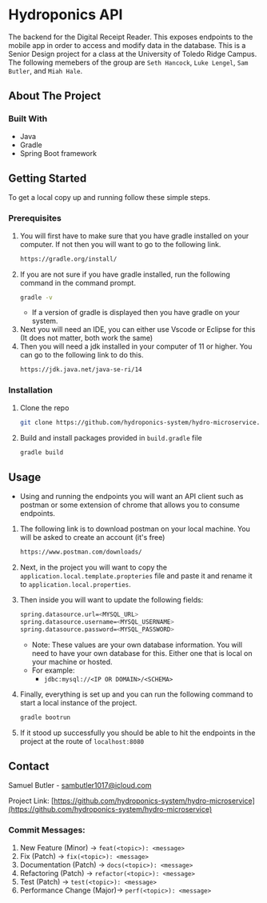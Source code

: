 # Hydroponics API
The backend for the Digital Receipt Reader. This exposes endpoints to the mobile app in order to access and modify data in the database. This is a Senior Design project for a class at the University of Toledo Ridge Campus. The following memebers of the group are `Seth Hancock`, `Luke Lengel`, `Sam Butler`, and `Miah Hale`.


<!-- ABOUT THE PROJECT -->
## About The Project

### Built With

* Java
* Gradle
* Spring Boot framework




<!-- GETTING STARTED -->
## Getting Started

To get a local copy up and running follow these simple steps.

### Prerequisites

1. You will first have to make sure that you have gradle installed on your computer. If not then you will want to go to the following link.
    ```sh
    https://gradle.org/install/
    ```
2. If you are not sure if you have gradle installed, run the following command in the command prompt.
    ```sh
    gradle -v
    ```
    * If a version of gradle is displayed then you have gradle on your system.
3. Next you will need an IDE, you can either use Vscode or Eclipse for this (It does not matter, both work the same)
4. Then you will need a jdk installed in your computer of 11 or higher. You can go to the following link to do this.
    ```sh
    https://jdk.java.net/java-se-ri/14
    ```

### Installation

1. Clone the repo
   ```sh
   git clone https://github.com/hydroponics-system/hydro-microservice.git
   ```

2. Build and install packages provided in `build.gradle` file
   ```sh
   gradle build
   ```



<!-- USAGE EXAMPLES -->
## Usage

* Using and running the endpoints you will want an API client such as postman or some extension of chrome that allows you to consume endpoints.

1. The following link is to download postman on your local machine. You will be asked to create an account (it's free)
    ```sh
    https://www.postman.com/downloads/
    ```

2. Next, in the project you will want to copy the `application.local.template.propteries` file and paste it and rename it to `application.local.properties`.

3. Then inside you will want to update the following fields:
    ```sh
    spring.datasource.url=<MYSQL_URL>
    spring.datasource.username=<MYSQL_USERNAME>
    spring.datasource.password=<MYSQL_PASSWORD>
    ```
    - Note: These values are your own database information. You will need to have your own database for this. Either one that is local on your machine or hosted.
    - For example:
       - `jdbc:mysql://<IP OR DOMAIN>/<SCHEMA>`
4. Finally, everything is set up and you can run the following command to start a local instance of the project.
    ```sh
    gradle bootrun
    ```
5. If it stood up successfully you should be able to hit the endpoints in the project at the route of `localhost:8080`



<!-- CONTACT -->
## Contact

Samuel Butler - sambutler1017@icloud.com

Project Link: [https://github.com/hydroponics-system/hydro-microservice](https://github.com/hydroponics-system/hydro-microservice)


### Commit Messages:
1. New Feature (Minor) -> `feat(<topic>): <message>`
2. Fix (Patch)         -> `fix(<topic>): <message>`
3. Documentation (Patch) -> `docs(<topic>): <message>`
4. Refactoring (Patch) -> `refactor(<topic>): <message>`
5. Test (Patch) -> `test(<topic>): <message>`
6. Performance Change (Major)-> `perf(<topic>): <message>`
